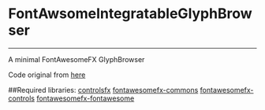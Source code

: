 # FontAwsomeIntegratableGlyphBrowser
-----
A minimal FontAwesomeFX GlyphBrowser

Code original from [here](https://github.com/Jerady/fontawesomefx-glyphsbrowser)

##Required libraries:
[controlsfx](https://github.com/controlsfx/controlsfx)
[fontawesomefx-commons](https://bintray.com/version/files/jerady/maven/FontAwesomeFX/8.15?order=asc&sort=name&basePath=de%2Fjensd%2Ffontawesomefx-commons%2F8.15&tab=files)
[fontawesomefx-controls](https://bintray.com/version/files/jerady/maven/FontAwesomeFX/8.15?order=asc&sort=name&basePath=de%2Fjensd%2Ffontawesomefx-controls%2F8.15&tab=files)
[fontawesomefx-fontawesome](https://bintray.com/version/files/jerady/maven/FontAwesomeFX/8.15?order=asc&sort=name&basePath=de%2Fjensd%2Ffontawesomefx-fontawesome%2F4.7.0-5&tab=files)
